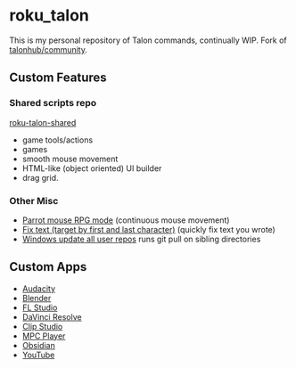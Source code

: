 # roku_talon

This is my personal repository of Talon commands, continually WIP.
Fork of [talonhub/community](https://github.com/talonhub/community).

## Custom Features

### Shared scripts repo
[roku-talon-shared](https://github.com/rokubop/roku-talon-shared)
- game tools/actions
- games
- smooth mouse movement
- HTML-like (object oriented) UI builder
- drag grid.

### Other Misc
- [Parrot mouse RPG mode](https://github.com/rokubop/roku_talon/blob/main/core/modes/parrot_mode/rpg_mouse/rpg_mouse.py) (continuous mouse movement)
- [Fix text (target by first and last character)](https://github.com/rokubop/roku_talon/tree/main/experimental/fix_text) (quickly fix text you wrote)
- [Windows update all user repos](https://github.com/rokubop/roku_talon/blob/main/update-repos.ps1) runs git pull on sibling directories

## Custom Apps
- [Audacity](apps/audacity/audacity.talon)
- [Blender](apps/blender/blender.talon)
- [FL Studio](apps/flstudio/fl_studio.talon)
- [DaVinci Resolve](apps/davinci_resolve/davinci_resolve.talon)
- [Clip Studio](apps/clipstudio/clipstudio.talon)
- [MPC Player](apps/mpc/mpc.talon)
- [Obsidian](apps/obsidian/obsidian.talon)
- [YouTube](web/youtube.talon)
